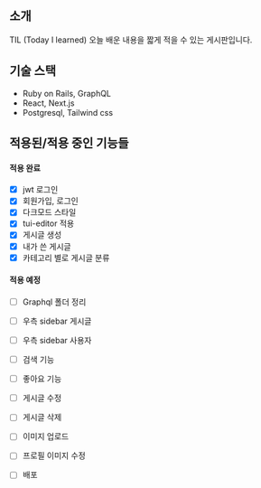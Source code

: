 ## 소개

TIL (Today I learned) 오늘 배운 내용을 짧게 적을 수 있는 게시판입니다.

## 기술 스택

- Ruby on Rails, GraphQL
- React, Next.js
- Postgresql, Tailwind css

## 적용된/적용 중인 기능들

#### 적용 완료

- [x] jwt 로그인
- [x] 회원가입, 로그인
- [x] 다크모드 스타일
- [x] tui-editor 적용
- [x] 게시글 생성
- [x] 내가 쓴 게시글
- [x] 카테고리 별로 게시글 분류

#### 적용 예정

- [ ] Graphql 폴더 정리
- [ ] 우측 sidebar 게시글
- [ ] 우측 sidebar 사용자

- [ ] 검색 기능
- [ ] 좋아요 기능
- [ ] 게시글 수정
- [ ] 게시글 삭제

- [ ] 이미지 업로드
- [ ] 프로필 이미지 수정

- [ ] 배포
